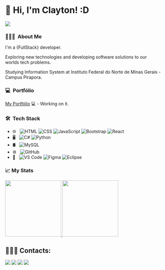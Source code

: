 #  👋 Hi, I'm Clayton! :D

<img src="https://komarev.com/ghpvc/?username=claaysilva"/>


### 👩🏽‍💻 &nbsp;About Me 

I'm a {FullStack} developer.

Exploring new technologies and developing software solutions to our worlds tech problems.

Studying Information System at Instituto Federal do Norte de Minas Gerais - Campus Pirapora.

### 💻 &nbsp;Portfólio
[My Portfólio](https://portfolio-claysilva.vercel.app/) 💻 - Working on it.

### 🛠 &nbsp;Tech Stack

- 🌐 &nbsp;
  ![HTML](https://img.shields.io/badge/-HTML-333333?style=flat&logo=HTML5)
  ![CSS](https://img.shields.io/badge/-CSS-333333?style=flat&logo=CSS3&logoColor=1572B6)
  ![JavaScript](https://img.shields.io/badge/-JavaScript-333333?style=flat&logo=javascript)
  ![Bootstrap](https://img.shields.io/badge/-Bootstrap-333333?style=flat&logo=bootstrap&logoColor=563D7C)
  ![React](https://img.shields.io/badge/-React-333333?style=flat&logo=react)  
- 🖥️ &nbsp;
  ![C#](https://img.shields.io/badge/-Csharp-333333?style=flat&logo=csharp)
  ![Python](https://img.shields.io/badge/-Python-333333?style=flat&logo=python)
- 🛢 &nbsp;
  ![MySQL](https://img.shields.io/badge/-MySQL-333333?style=flat&logo=mysql)
- ⚙️ &nbsp;
  ![GitHub](https://img.shields.io/badge/-GitHub-333333?style=flat&logo=github)
- 🔧 &nbsp;
  ![VS Code](https://img.shields.io/badge/-Visual%20Studio%20Code-333333?style=flat&logo=visual-studio-code&logoColor=007ACC)
  ![Figma](https://img.shields.io/badge/-Figma-333333?style=flat&logo=figma&logoColor=)
  ![Eclipse](https://img.shields.io/badge/-Eclipse-333333?style=flat&logo=eclipse&logoColor=)



### 📈&nbsp;My Stats
<p>
<a href="https://github.com/claaysilva">
  <img height="180em" src="https://github-readme-stats.vercel.app/api?username=claaysilva&show_icons=true&theme=radical" />
  <img height="180em" src="https://github-readme-stats-eight-theta.vercel.app/api/top-langs/?username=claaysilva&theme=radical&layout=compact&exclude_lang=java+r" />
</a>
</p>

## 🙋🏻‍♂️&nbsp;Contacts:

<div>
<a href="https://instagram.com/claaysilva-instagram-aqui" target="_blank"><img loading="lazy" src="https://img.shields.io/badge/-Instagram-%23E4405F?style=for-the-badge&logo=instagram&logoColor=white" target="_blank"></a>
<a href = "mailto:contato@claytonsilva2907@gmail.com" target="_blank"><img loading="lazy" src="https://img.shields.io/badge/Gmail-D14836?style=for-the-badge&logo=gmail&logoColor=white" target="_blank"></a>
<a href="https://github.com/claaysilva" target="_blank"><img loading="lazy" src="https://img.shields.io/badge/-GitHub-%23000000?style=for-the-badge&logo=github&logoColor=white" target="_blank"></a>  
<a href="https://www.linkedin.com/in/claysilva" target="_blank"><img loading="lazy" src="https://img.shields.io/badge/-LinkedIn-%230077B5?style=for-the-badge&logo=linkedin&logoColor=white" target="_blank"></a>
 
</div>
